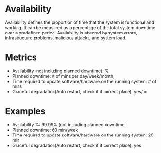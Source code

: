 # Availability
Availability defines the proportion of time that the system is functional and working.
It can be measured as a percentage of the total system downtime over a predefined period.
Availability is affected by system errors, infrastructure problems, malicious attacks, and system load.

# Metrics
- Availability (not including planned downtime): % 
- Planned downtime: # of mins per day/week/month;
- Time required to update software/hardware on the running system: # of mins
- Graceful degradation(Auto restart, check if it correct place): yes/no 

# Examples
- Availability %: 99.99% (not including planned downtime)
- Planned downtime: 60 min/week
- Time required to update software/hardware on the running system: 20 min
- Graceful degradation(Auto restart, check if it correct place): yes 